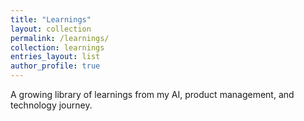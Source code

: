 ```yaml
---
title: "Learnings"
layout: collection
permalink: /learnings/
collection: learnings
entries_layout: list
author_profile: true
---
```


A growing library of learnings from my AI, product management, and technology journey.
